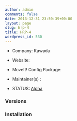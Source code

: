 ```yaml
---
author: admin
comments: false
date: 2013-12-31 23:50:39+00:00
layout: page
slug: hrp-4
title: HRP-4
wordpress_id: 530
---
```



	
  * Company: Kawada

	
  * Website:

	
  * MoveIt! Config Package: 

	
  * Maintainer(s) :

	
  * STATUS: [Alpha](/about/moveit-status#status-code-robots)




### Versions








### Installation






